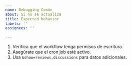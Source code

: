 ```yaml
---
name: Debugging Común
about: Si no se actualiza
title: Expected behavior
labels: ''
assignees: ''

---
```


1. Verifica que el workflow tenga permisos de escritura.  
2. Asegúrate que el cron job esté activo.  
3. Usa `&show=reviews,discussions` para datos adicionales.

